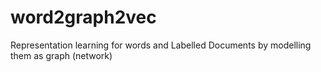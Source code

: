 # word2graph2vec
Representation learning for words and Labelled Documents by modelling them as graph (network)
